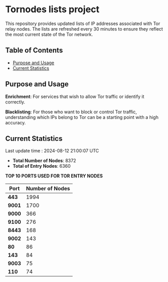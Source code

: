 # Tornodes lists project

This repository provides updated lists of IP addresses associated with Tor relay nodes. The lists are refreshed every 30 minutes to ensure they reflect the most current state of the Tor network.

## Table of Contents

- [Purpose and Usage](#purpose-and-usage)
- [Current Statistics](#current-statistics)


## Purpose and Usage

**Enrichment**: For services that wish to allow Tor traffic or identify it correctly.

**Blacklisting**: For those who want to block or control Tor traffic, understanding which IPs belong to Tor can be a starting point with a high accuracy.

## Current Statistics

Last update time : 2024-08-12 21:00:07 UTC

- **Total Number of Nodes**: 8372
- **Total of Entry Nodes**: 6360

**TOP 10 PORTS USED FOR TOR ENTRY NODES**

| **Port** | **Number of Nodes** |
|------|-----------------|
| **443**   | 1994  |
| **9001**   | 1700  |
| **9000**   | 366  |
| **9100**   | 276  |
| **8443**   | 168  |
| **9002**   | 143  |
| **80**   | 86  |
| **143**   | 84  |
| **9003**   | 75  |
| **110**   | 74  |

